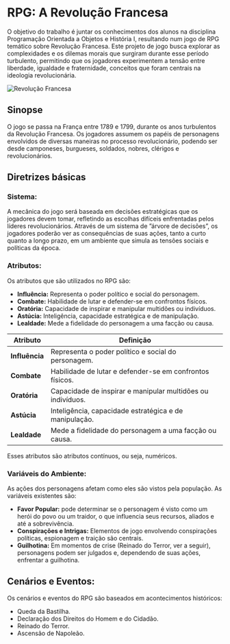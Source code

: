 # RPG: A Revolução Francesa
  O objetivo do trabalho é juntar os conhecimentos dos alunos na disciplina Programação Orientada a Objetos e História I, resultando num jogo de RPG temático sobre Revolução Francesa. Este projeto de jogo busca explorar as complexidades e os dilemas morais que surgiram durante esse período turbulento, permitindo que os jogadores experimentem a tensão entre liberdade, igualdade e fraternidade, conceitos que foram centrais na ideologia revolucionária.

![Revolução Francesa](https://ideiasemconserva.com.br/wp-content/uploads/2024/04/revolucao-francesa-influencias-e-implicacoes-01.jpg.avif)

## Sinopse
O jogo se passa na França entre 1789 e 1799, durante os anos
turbulentos da Revolução Francesa. Os jogadores assumem os papéis
de personagens envolvidos de diversas maneiras no processo
revolucionário, podendo ser desde camponeses, burgueses, soldados,
nobres, clérigos e revolucionários.

## Diretrizes básicas
### Sistema:
A mecânica do jogo será baseada em decisões estratégicas que os jogadores devem tomar, refletindo as escolhas difíceis enfrentadas pelos líderes revolucionários. Através de um sistema de ”árvore de decisões”, os jogadores poderão ver as consequências de suas ações, tanto a curto quanto a longo prazo, em um ambiente que simula as tensões sociais e políticas da época.

### Atributos:
Os atributos que são utilizados no RPG são:
* **Influência:** Representa o poder político e social do personagem.
* **Combate:** Habilidade de lutar e defender-se em confrontos físicos.
* **Oratória:** Capacidade de inspirar e manipular multidões ou
indivíduos.
* **Astúcia:** Inteligência, capacidade estratégica e de manipulação.
* **Lealdade:** Mede a fidelidade do personagem a uma facção ou causa.

Atributo  | Definição
--------- | ------
**Influência** | Representa o poder político e social do personagem.
**Combate** | Habilidade de lutar e defender-se em confrontos físicos.
**Oratória** |Capacidade de inspirar e manipular multidões ou indivíduos.
**Astúcia**  | Inteligência, capacidade estratégica e de manipulação.
**Lealdade** |  Mede a fidelidade do personagem a uma facção ou causa.

Esses atributos são atributos contínuos, ou seja, numéricos.

### Variáveis do Ambiente:
As ações dos personagens afetam como eles são vistos pela população.
As variáveis existentes são: 
* **Favor Popular:** pode determinar se o personagem é visto como um herói do povo ou um traidor, o que influencia seus recursos, aliados e até a sobrevivência. 
* **Conspirações e Intrigas:** Elementos de jogo envolvendo conspirações políticas, espionagem e traição são centrais. 
* **Guilhotina:** Em momentos de crise (Reinado do Terror, ver a seguir), personagens podem ser julgados e, dependendo de suas ações, enfrentar a guilhotina.

## Cenários e Eventos:
Os cenários e eventos do RPG são baseados em acontecimentos históricos:
* Queda da Bastilha.
* Declaração dos Direitos do Homem e do Cidadão.
* Reinado do Terror.
* Ascensão de Napoleão.


